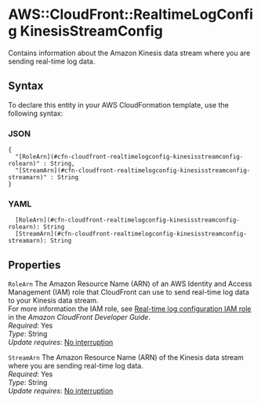 # AWS::CloudFront::RealtimeLogConfig KinesisStreamConfig<a name="aws-properties-cloudfront-realtimelogconfig-kinesisstreamconfig"></a>

Contains information about the Amazon Kinesis data stream where you are sending real\-time log data\.

## Syntax<a name="aws-properties-cloudfront-realtimelogconfig-kinesisstreamconfig-syntax"></a>

To declare this entity in your AWS CloudFormation template, use the following syntax:

### JSON<a name="aws-properties-cloudfront-realtimelogconfig-kinesisstreamconfig-syntax.json"></a>

```
{
  "[RoleArn](#cfn-cloudfront-realtimelogconfig-kinesisstreamconfig-rolearn)" : String,
  "[StreamArn](#cfn-cloudfront-realtimelogconfig-kinesisstreamconfig-streamarn)" : String
}
```

### YAML<a name="aws-properties-cloudfront-realtimelogconfig-kinesisstreamconfig-syntax.yaml"></a>

```
  [RoleArn](#cfn-cloudfront-realtimelogconfig-kinesisstreamconfig-rolearn): String
  [StreamArn](#cfn-cloudfront-realtimelogconfig-kinesisstreamconfig-streamarn): String
```

## Properties<a name="aws-properties-cloudfront-realtimelogconfig-kinesisstreamconfig-properties"></a>

`RoleArn` <a name="cfn-cloudfront-realtimelogconfig-kinesisstreamconfig-rolearn"></a>
The Amazon Resource Name \(ARN\) of an AWS Identity and Access Management \(IAM\) role that CloudFront can use to send real\-time log data to your Kinesis data stream\.  
For more information the IAM role, see [Real\-time log configuration IAM role](https://docs.aws.amazon.com/AmazonCloudFront/latest/DeveloperGuide/real-time-logs.html#understand-real-time-log-config-iam-role) in the _Amazon CloudFront Developer Guide_\.  
_Required_: Yes  
_Type_: String  
_Update requires_: [No interruption](https://docs.aws.amazon.com/AWSCloudFormation/latest/UserGuide/using-cfn-updating-stacks-update-behaviors.html#update-no-interrupt)

`StreamArn` <a name="cfn-cloudfront-realtimelogconfig-kinesisstreamconfig-streamarn"></a>
The Amazon Resource Name \(ARN\) of the Kinesis data stream where you are sending real\-time log data\.  
_Required_: Yes  
_Type_: String  
_Update requires_: [No interruption](https://docs.aws.amazon.com/AWSCloudFormation/latest/UserGuide/using-cfn-updating-stacks-update-behaviors.html#update-no-interrupt)
